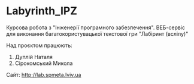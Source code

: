 # Labyrinth_IPZ
Курсова робота з "Інженерії програмного забезпечення". ВЕБ-сервіс для виконання багатокористувацької текстової гри "Лабіринт (всліпу)"

Над проєктом працюють:
1. Дуплій Наталя
2. Сірокомський Микола

Сайт: http://lab.spmeta.lviv.ua
